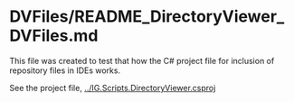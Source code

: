 
# DVFiles/README_DirectoryViewer_DVFiles.md

This file was created to test that how the C# project file for inclusion of repository files in IDEs works.

See the project file, [../IG.Scripts.DirectoryViewer.csproj](../IG.Scripts.DirectoryViewer.csproj)
